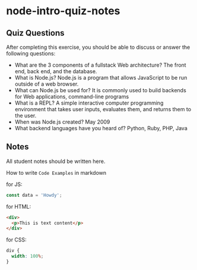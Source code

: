 # node-intro-quiz-notes

## Quiz Questions

After completing this exercise, you should be able to discuss or answer the following questions:

- What are the 3 components of a fullstack Web architecture?
  The front end, back end, and the database.
- What is Node.js?
  Node.js is a program that allows JavaScript to be run outside of a web browser.
- What can Node.js be used for?
  It is commonly used to build backends for Web applications, command-line programs
- What is a REPL?
  A simple interactive computer programming environment that takes user inputs, evaluates them, and returns them to the user.
- When was Node.js created?
  May 2009
- What backend languages have you heard of?
  Python, Ruby, PHP, Java

## Notes

All student notes should be written here.

How to write `Code Examples` in markdown

for JS:

```javascript
const data = 'Howdy';
```

for HTML:

```html
<div>
  <p>This is text content</p>
</div>
```

for CSS:

```css
div {
  width: 100%;
}
```

